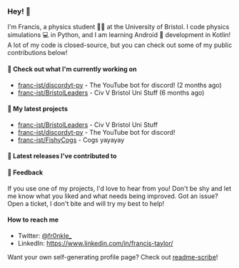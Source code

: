### Hey! 👋

I'm Francis, a physics student :student: at the University of Bristol. I code physics simulations :computer: in Python, and I am learning Android :iphone: development in Kotlin! A lot of my code is closed-source, but you can check out some of my public contributions below!

#### 👷 Check out what I'm currently working on

- [franc-ist/discordyt-py](https://github.com/franc-ist/discordyt-py) - The YouTube bot for discord! (2 months ago)
- [franc-ist/BristolLeaders](https://github.com/franc-ist/BristolLeaders) - Civ V Bristol Uni Stuff (6 months ago)

#### 🌱 My latest projects

- [franc-ist/BristolLeaders](https://github.com/franc-ist/BristolLeaders) - Civ V Bristol Uni Stuff
- [franc-ist/discordyt-py](https://github.com/franc-ist/discordyt-py) - The YouTube bot for discord!
- [franc-ist/FishyCogs](https://github.com/franc-ist/FishyCogs) - Cogs yayayay

#### 🔭 Latest releases I've contributed to



#### 💬 Feedback

If you use one of my projects, I'd love to hear from you! Don't be shy and let me know what you liked and what needs being improved. Got an issue? Open a ticket, I don't bite and will try my best to help!

####  How to reach me

- Twitter: [@fr0nkle_](https://twitter.com/fr0nkle_)
- LinkedIn: https://www.linkedin.com/in/francis-taylor/

Want your own self-generating profile page? Check out [readme-scribe](https://github.com/muesli/readme-scribe)!
